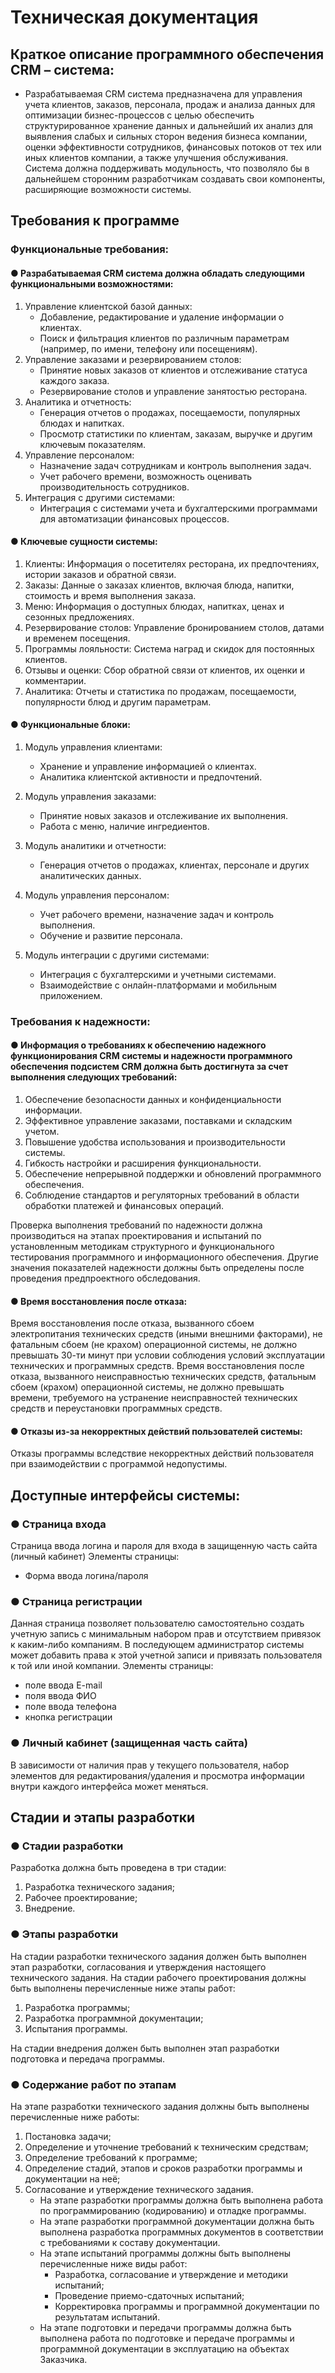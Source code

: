 # Техническая документация

## Краткое описание программного обеспечения CRM – система:
  - Разрабатываемая CRM система предназначена для управления учета клиентов, заказов, персонала, продаж и анализа данных для оптимизации бизнес-процессов с целью обеспечить структурированное хранение данных и дальнейший их анализ для выявления слабых и сильных сторон ведения бизнеса компании, оценки эффективности сотрудников, финансовых потоков от тех или иных клиентов компании, а также улучшения обслуживания. Система должна поддерживать модульность, что позволяло бы в дальнейшем сторонним разработчикам создавать свои компоненты, расширяющие возможности системы.

## Требования к программе
### Функциональные требования:
#### ● Разрабатываемая CRM система должна обладать следующими функциональными возможностями:
1. Управление клиентской базой данных:
    - Добавление, редактирование и удаление информации о клиентах.
    - Поиск и фильтрация клиентов по различным параметрам (например, по имени, телефону или посещениям).
2. Управление заказами и резервированием столов:
    - Принятие новых заказов от клиентов и отслеживание статуса каждого заказа.
    - Резервирование столов и управление занятостью ресторана.
3. Аналитика и отчетность:
    - Генерация отчетов о продажах, посещаемости, популярных блюдах и напитках.
    - Просмотр статистики по клиентам, заказам, выручке и другим ключевым показателям.
4. Управление персоналом:
    - Назначение задач сотрудникам и контроль выполнения задач.
    - Учет рабочего времени, возможность оценивать производительность сотрудников.
5. Интеграция с другими системами:
    - Интеграция с системами учета и бухгалтерскими программами для автоматизации финансовых процессов.

#### ● Ключевые сущности системы:
   1. Клиенты: Информация о посетителях ресторана, их предпочтениях, истории заказов и обратной связи.
   2. Заказы: Данные о заказах клиентов, включая блюда, напитки, стоимость и время выполнения заказа.
   3. Меню: Информация о доступных блюдах, напитках, ценах и сезонных предложениях.
   4. Резервирование столов: Управление бронированием столов, датами и временем посещения.
   5. Программы лояльности: Система наград и скидок для постоянных клиентов.
   6. Отзывы и оценки: Сбор обратной связи от клиентов, их оценки и комментарии.
   7. Аналитика: Отчеты и статистика по продажам, посещаемости, популярности блюд и другим параметрам.

#### ● Функциональные блоки:
1. Модуль управления клиентами:
   - Хранение и управление информацией о клиентах.
   - Аналитика клиентской активности и предпочтений.

2. Модуль управления заказами:
   - Принятие новых заказов и отслеживание их выполнения.
   - Работа с меню, наличие ингредиентов.

3. Модуль аналитики и отчетности:
   - Генерация отчетов о продажах, клиентах, персонале и других аналитических данных.

4. Модуль управления персоналом:
   - Учет рабочего времени, назначение задач и контроль выполнения.
   - Обучение и развитие персонала.

5. Модуль интеграции с другими системами:
   - Интеграция с бухгалтерскими и учетными системами.
   - Взаимодействие с онлайн-платформами и мобильным приложением.

### Требования к надежности:
#### ● Информация о требованиях к обеспечению надежного функционирования CRM системы и надежности программного обеспечения подсистем CRM должна быть достигнута за счет выполнения следующих требований:
1. Обеспечение безопасности данных и конфиденциальности информации.
2. Эффективное управление заказами, поставками и складским учетом.
3. Повышение удобства использования и производительности системы.
4. Гибкость настройки и расширения функциональности.
5. Обеспечение непрерывной поддержки и обновлений программного обеспечения.
6. Соблюдение стандартов и регуляторных требований в области обработки платежей и финансовых операций.

Проверка выполнения требований по надежности должна производиться на этапах проектирования и испытаний по установленным методикам структурного и функционального тестирования программного и информационного обеспечения. Другие значения показателей надежности должны быть определены после проведения предпроектного обследования.

#### ● Время восстановления после отказа:
Время восстановления после отказа, вызванного сбоем электропитания технических средств (иными внешними факторами), не фатальным сбоем (не крахом) операционной системы, не должно превышать 30-ти минут при условии соблюдения условий эксплуатации технических и программных средств.
Время восстановления после отказа, вызванного неисправностью технических средств, фатальным сбоем (крахом) операционной системы, не должно превышать времени, требуемого на устранение неисправностей технических средств и переустановки программных средств.

#### ● Отказы из-за некорректных действий пользователей системы:
Отказы программы вследствие некорректных действий пользователя при взаимодействии с программой недопустимы. 

## Доступные интерфейсы системы:
### ● Страница входа
   Страница ввода логина и пароля для входа в защищенную часть сайта (личный кабинет)
   Элементы страницы:
   * Форма ввода логина/пароля
### ● Страница регистрации
   Данная страница позволяет пользователю самостоятельно создать учетную запись с минимальным набором прав и отсутствием привязок к каким-либо компаниям. В последующем администратор системы может добавить права к этой учетной записи и привязать пользователя к той или иной компании.
   Элементы страницы:
   * поле ввода E-mail
   * поля ввода ФИО
   * поле ввода телефона
   * кнопка регистрации
### ● Личный кабинет (защищенная часть сайта)
   В зависимости от наличия прав у текущего пользователя, набор элементов для редактирования/удаления и просмотра информации внутри каждого интерфейса может меняться.

## Стадии и этапы разработки
### ● Стадии разработки
Разработка должна быть проведена в три стадии: 
1. Разработка технического задания; 
2. Рабочее проектирование; 
3. Внедрение.

### ● Этапы разработки 
На стадии разработки технического задания должен быть выполнен этап разработки, согласования и утверждения настоящего технического задания. 
На стадии рабочего проектирования должны быть выполнены перечисленные ниже этапы работ:
1. Разработка программы; 
2. Разработка программной документации; 
3. Испытания программы.

На стадии внедрения должен быть выполнен этап разработки подготовка и передача программы.

### ● Содержание работ по этапам
На этапе разработки технического задания должны быть выполнены перечисленные ниже работы: 
1. Постановка задачи; 
2. Определение и уточнение требований к техническим средствам; 
3. Определение требований к программе;
4. Определение стадий, этапов и сроков разработки программы и документации на неё; 
5. Согласование и утверждение технического задания. 
    - На этапе разработки программы должна быть выполнена работа по программированию (кодированию) и отладке программы.
    - На этапе разработки программной документации должна быть выполнена разработка программных документов в соответствии с требованиями к составу документации. 
    - На этапе испытаний программы должны быть выполнены перечисленные ниже виды работ: 
        * Разработка, согласование и утверждение и методики испытаний; 
        * Проведение приемо-сдаточных испытаний; 
        * Корректировка программы и программной документации по результатам испытаний. 
    - На этапе подготовки и передачи программы должна быть выполнена работа по подготовке и передаче программы и программной документации в эксплуатацию на объектах Заказчика.

